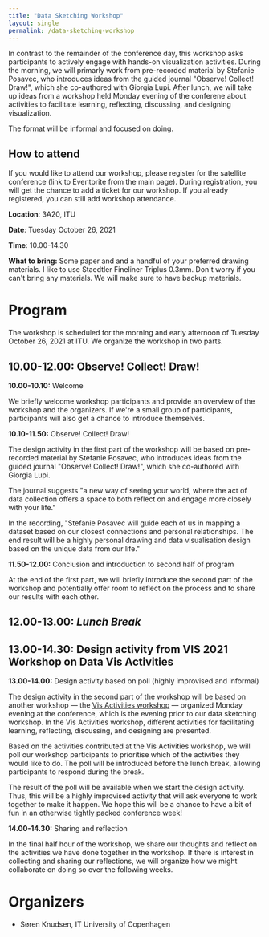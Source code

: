 ```yaml
---
title: "Data Sketching Workshop"
layout: single
permalink: /data-sketching-workshop
---
```


In contrast to the remainder of the conference day, this workshop asks participants to actively engage with hands-on visualization activities. During the morning, we will primarly work from pre-recorded material by Stefanie Posavec, who introduces ideas from the guided journal "Observe! Collect! Draw!", which she co-authored with Giorgia Lupi. After lunch, we will take up ideas from a workshop held Monday evening of the conferene about activities to facilitate learning, reflecting, discussing, and designing visualization.

The format will be informal and focused on doing.

## How to attend

If you would like to attend our workshop, please register for the satellite conference (link to Eventbrite from the main page). During registration, you will get the chance to add a ticket for our workshop. If you already registered, you can still add workshop attendance.

**Location**: 3A20, ITU

**Date**: Tuesday October 26, 2021

**Time**: 10.00-14.30

**What to bring:** Some paper and and a handful of your preferred drawing materials. I like to use Staedtler Fineliner Triplus 0.3mm. Don't worry if you can't bring any materials. We will make sure to have backup materials.

# Program

The workshop is scheduled for the morning and early afternoon of Tuesday October 26, 2021 at ITU. We organize the workshop in two parts. 

## 10.00-12.00: Observe! Collect! Draw!

**10.00-10.10:** Welcome

We briefly welcome workshop participants and provide an overview of the workshop and the organizers. If we're a small group of participants, participants will also get a chance to introduce themselves. 

**10.10-11.50:** Observe! Collect! Draw!

The design activity in the first part of the workshop will be based on pre-recorded material by Stefanie Posavec, who introduces ideas from the guided journal "Observe! Collect! Draw!", which she co-authored with Giorgia Lupi. 

The journal suggests "a new way of seeing your world, where the act of data collection offers a space to both reflect on and engage more closely with your life."
 
In the recording, "Stefanie Posavec will guide each of us in mapping a dataset based on our closest connections and personal relationships. The end result will be a highly personal drawing and data visualisation design based on the unique data from our life."
 
**11.50-12.00:** Conclusion and introduction to second half of program

At the end of the first part, we will briefly introduce the second part of the workshop and potentially offer room to reflect on the process and to share our results with each other.

## 12.00-13.00: _Lunch Break_

## 13.00-14.30: Design activity from VIS 2021 Workshop on Data Vis Activities

**13.00-14.00:** Design activity based on poll (highly improvised and informal)

The design activity in the second part of the workshop will be based on another workshop — the [Vis Activities workshop](https://visactivities.github.io/) — organized Monday evening at the conference, which is the evening prior to our data sketching workshop. In the Vis Activities workshop, different activities for facilitating learning, reflecting, discussing, and designing are presented. 

Based on the activities contributed at the Vis Activities workshop, we will poll our workshop participants to prioritise which of the activities they would like to do. The poll will be introduced before the lunch break, allowing participants to respond during the break. 

The result of the poll will be available when we start the design activity. Thus, this will be a highly improvised activity that will ask everyone to work together to make it happen. We hope this will be a chance to have a bit of fun in an otherwise tightly packed conference week!

**14.00-14.30:** Sharing and reflection

In the final half hour of the workshop, we share our thoughts and reflect on the activities we have done together in the workshop. If there is interest in collecting and sharing our reflections, we will organize how we might collaborate on doing so over the following weeks. 

# Organizers
* Søren Knudsen, IT University of Copenhagen
